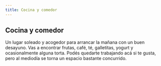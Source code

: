 ```yaml
---
title: Cocina y comedor
---
```

## Cocina y comedor
Un lugar soleado y acogedor para arrancar la mañana con un buen desayuno. Vas a encontrar frutas, café, té, galletitas, yogurt y ocasionalmente alguna torta. Podés quedarte trabajando acá si te gusta, pero al mediodía se torna un espacio bastante concurrido.
